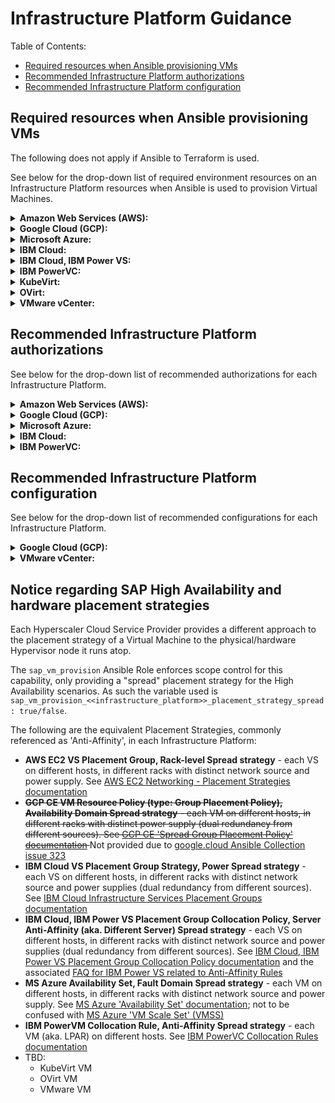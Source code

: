 # Infrastructure Platform Guidance

Table of Contents:
- [Required resources when Ansible provisioning VMs](#required-resources-when-ansible-provisioning-vms)
- [Recommended Infrastructure Platform authorizations](#recommended-infrastructure-platform-authorizations)
- [Recommended Infrastructure Platform configuration](#recommended-infrastructure-platform-configuration)


## Required resources when Ansible provisioning VMs

The following does not apply if Ansible to Terraform is used.

See below for the drop-down list of required environment resources on an Infrastructure Platform resources when Ansible is used to provision Virtual Machines.

<details>
<summary><b>Amazon Web Services (AWS):</b></summary>

- VPC
    - VPC Access Control List (ACL)
    - VPC Subnets
    - VPC Security Groups
- Route53 (Private DNS)
- Internet Gateway (SNAT)
- EFS (NFS)
- Bastion host (AWS EC2 VS)
- Key Pair for hosts

</details>

<details>
<summary><b>Google Cloud (GCP):</b></summary>

- VPC Network
    - VPC Subnetwork
- Compute Firewall
- Compute Router
    - Cloud NAT (SNAT)
- DNS Managed Zone (Private DNS)
- Filestore (NFS) or NFS server
- Bastion host (GCP CE VM)

</details>

<details>
<summary><b>Microsoft Azure:</b></summary>

- Resource Group
- VNet
    - VNet Subnet
    - VNet Network Security Group (NSG)
- Private DNS Zone
- NAT Gateway (SNAT)
- Storage Account
    - Azure Files (aka. File Storage Share, NFS)
    - Private Endpoint Connection
- Bastion host (MS Azure VM)
- Key Pair for hosts

</details>

<details>
<summary><b>IBM Cloud:</b></summary>

- Resource Group
- VPC
    - VPC Access Control List (ACL)
    - VPC Subnets
    - VPC Security Groups
- Private DNS
- Public Gateway (SNAT)
- File Share (NFS)
- Bastion host (IBM Cloud VS)
- Key Pair for hosts

</details>

<details>
<summary><b>IBM Cloud, IBM Power VS:</b></summary>

- Resource Group
- IBM Power Workspace
    - VLAN Subnet
    - Cloud Connection (from secure enclave to IBM Cloud)
- Private DNS Zone
- Public Gateway (SNAT)
- Bastion host (IBM Cloud VS or IBM Power VS)
- Key Pair for hosts (in IBM Power Workspace)

</details>

<details>
<summary><b>IBM PowerVC:</b></summary>

- Host Group Shared Processor Pool
- Storage Template
- Network Configuration (for SEA or SR-IOV)
- VM OS Image
- Key Pair for hosts

</details>

<details>
<summary><b>KubeVirt:</b></summary>

- `TODO`

</details>

<details>
<summary><b>OVirt:</b></summary>

- `TODO`

</details>

<details>
<summary><b>VMware vCenter:</b></summary>

- Datacenter (SDDC)
    - Cluster
        - Hosts
- NSX
- Datastore
- Content Library
    - VM Template

</details>



## Recommended Infrastructure Platform authorizations

See below for the drop-down list of recommended authorizations for each Infrastructure Platform.


<details>
<summary><b>Amazon Web Services (AWS):</b></summary>

The AWS User and associated key/secret will need to be assigned, by the Cloud Account Administrator. A recommended minimum of AWS IAM user authorization is achieved with the following AWS CLI commands:
```shell
# Login
aws configure

# Create AWS IAM Policy Group
aws iam create-group --group-name 'ag-sap-automation'
aws iam attach-group-policy --group-name 'ag-sap-automation' --policy-arn arn:aws:iam::aws:policy/AmazonVPCFullAccess
aws iam attach-group-policy --group-name 'ag-sap-automation' --policy-arn arn:aws:iam::aws:policy/AmazonEC2FullAccess
aws iam attach-group-policy --group-name 'ag-sap-automation' --policy-arn arn:aws:iam::aws:policy/AmazonRoute53FullAccess
```

It is recommended to create new AWS IAM Policy with detailed actions to improve security.
```json
{
	"Version": "2012-10-17",
	"Statement": [
		{
			"Sid": "VisualEditor0",
			"Effect": "Allow",
			"Action": [
				"ec2:DescribeImages",
				"ec2:DescribeInstances",
				"ec2:DescribeTags",
				"ec2:DescribeInstanceAttribute",
				"ec2:DescribeSubnets",
				"ec2:DescribeSecurityGroups",
				"ec2:RunInstances",
				"ec2:CreateTags",
				"ec2:DescribeInstanceStatus",
				"ec2:ModifyInstanceAttribute",
				"ec2:DescribeRouteTables",
				"route53:ListHostedZones",
				"route53:ListResourceRecordSets",
				"route53:ChangeResourceRecordSets",
				"route53:GetChange",
				"ec2:DescribeVolumes",
				"ec2:CreateVolume",
				"ec2:DeleteVolume",
				"ec2:AttachVolume",
				"ec2:DetachVolume",
				"ec2:TerminateInstances",
				"ec2:CreateRoute",
				"iam:GetRole",
				"iam:CreateRole",
				"iam:ListInstanceProfilesForRole",
				"iam:CreateInstanceProfile",
				"iam:AddRoleToInstanceProfile",
				"iam:ListAttachedRolePolicies",
				"iam:ListRoleTags",
				"iam:PutRolePolicy",
				"iam:GetInstanceProfile",
				"iam:PassRole",
				"ec2:AssociateIamInstanceProfile",
				"ec2:ReplaceRoute"
			],
			"Resource": "*"
		}
	]
}
```

</details>

<details>
<summary><b>Google Cloud (GCP):</b></summary>

Google Cloud Platform places upper limit quotas for different resources and limits `'CPUS_ALL_REGIONS'` and `'SSD_TOTAL_GB'` may be too low if using a new GCP Account or a new target GCP Region. Please check `gcloud compute regions describe us-central1 --format="table(quotas:format='table(metric,limit,usage)')"` before provisioning to a GCP Region, and manually request quota increases for these limits in the target GCP Region using instructions on https://cloud.google.com/docs/quota#requesting_higher_quota (from GCP Console or contact with GCP Support Team).

The Google Cloud User credentials (Client ID and Client Secret) JSON file with associated authorizations will need to be assigned, by the Cloud Account Administrator. Thereafter, please manually open and activate various APIs for the GCP Project to avoid HTTP 403 errors during provisioning:
- Enable the Compute Engine API, using https://console.cloud.google.com/apis/api/compute.googleapis.com/overview
- Enable the Cloud DNS API, using https://console.cloud.google.com/apis/api/dns.googleapis.com/overview
- Enable the Network Connectivity API, using https://console.cloud.google.com/apis/library/networkconnectivity.googleapis.com
- Enable the Cloud Filestore API, using https://console.cloud.google.com/apis/library/file.googleapis.com
- Enable the Service Networking API (Private Services Connection to Filestore), using https://console.cloud.google.com/apis/library/servicenetworking.googleapis.com

It is recommended to create new custom IAM role with detailed actions to improve security.
- Following permissions are minimum requirement to provision SAP HA system.
```shell
compute.addresses.createInternal
compute.addresses.deleteInternal
compute.addresses.get
compute.addresses.useInternal
compute.disks.create
compute.disks.get
compute.disks.use
compute.forwardingRules.create
compute.forwardingRules.get
compute.forwardingRules.update
compute.healthChecks.create
compute.healthChecks.get
compute.healthChecks.update
compute.healthChecks.useReadOnly
compute.images.get
compute.images.list
compute.instanceGroups.create
compute.instanceGroups.get
compute.instanceGroups.update
compute.instanceGroups.use
compute.instances.attachDisk
compute.instances.create
compute.instances.get
compute.instances.list
compute.instances.setMetadata
compute.instances.setServiceAccount
compute.instances.update
compute.instances.use
compute.networks.list
compute.regionBackendServices.create
compute.regionBackendServices.get
compute.regionBackendServices.list
compute.regionBackendServices.use
compute.subnetworks.list
compute.subnetworks.use
compute.zoneOperations.get
dns.changes.create
dns.changes.get
dns.changes.list
dns.managedZones.create
dns.managedZones.get
dns.managedZones.list
dns.managedZones.update
dns.resourceRecordSets.create
dns.resourceRecordSets.get
dns.resourceRecordSets.list
dns.resourceRecordSets.update
```

</details>

<details>
<summary><b>Microsoft Azure:</b></summary>

The Azure Application Service Principal and associated Client ID and Client Secret will need to be assigned, by the Cloud Account Administrator. A recommended minimum of Azure AD Role authorizations is achieved with the following MS Azure CLI commands:

```shell
# Login
az login

# Show Tenant and Subscription ID
export AZ_SUBSCRIPTION_ID=$(az account show | jq .id --raw-output)
export AZ_TENANT_ID=$(az account show | jq .tenantId --raw-output)

# Create Azure Application, includes Client ID
export AZ_CLIENT_ID=$(az ad app create --display-name ansible-terraform | jq .appId --raw-output)

# Create Azure Service Principal, instantiation of Azure Application
export AZ_SERVICE_PRINCIPAL_ID=$(az ad sp create --id $AZ_CLIENT_ID | jq .objectId --raw-output)

# Assign default Azure AD Role with privileges for creating Azure Virtual Machines
az role assignment create --assignee "$AZ_SERVICE_PRINCIPAL_ID" \
--subscription "$AZ_SUBSCRIPTION_ID" \
--role "Virtual Machine Contributor" \
--role "Contributor"

# Reset Azure Application, to provide the Client ID and Client Secret to use the Azure Service Principal
az ad sp credential reset --name $AZ_CLIENT_ID
```

It is recommended to create new Azure custom role with detailed actions to improve security.
```json
{
    "properties": {
        "roleName": "ansible-sap-automation",
        "description": "Custom role for SAP LinuxLab ansible automation.",
        "permissions": [
            {
                "actions": [
                    "Microsoft.Authorization/roleAssignments/read",
                    "Microsoft.Authorization/roleAssignments/write",
                    "Microsoft.Authorization/roleDefinitions/read",
                    "Microsoft.Authorization/roleDefinitions/write",
                    "Microsoft.Compute/disks/read",
                    "Microsoft.Compute/disks/write",
                    "Microsoft.Compute/sshPublicKeys/read",
                    "Microsoft.Compute/sshPublicKeys/write",
                    "Microsoft.Compute/virtualMachines/instanceView/read",
                    "Microsoft.Compute/virtualMachines/read",
                    "Microsoft.Compute/virtualMachines/write",
                    "Microsoft.Network/loadBalancers/backendAddressPools/join/action",
                    "Microsoft.Network/loadBalancers/read",
                    "Microsoft.Network/loadBalancers/write",
                    "Microsoft.Network/networkInterfaces/join/action",
                    "Microsoft.Network/networkInterfaces/read",
                    "Microsoft.Network/networkInterfaces/write",
                    "Microsoft.Network/networkSecurityGroups/read",
                    "Microsoft.Network/privateDnsZones/A/read",
                    "Microsoft.Network/privateDnsZones/A/write",
                    "Microsoft.Network/privateDnsZones/read",
                    "Microsoft.Network/privateDnsZones/virtualNetworkLinks/read",
                    "Microsoft.Network/virtualNetworks/privateDnsZoneLinks/read",
                    "Microsoft.Network/virtualNetworks/subnets/join/action",
                    "Microsoft.Network/virtualNetworks/subnets/read",
                    "Microsoft.Resources/subscriptions/resourceGroups/read",
                ],
                "notActions": [],
                "dataActions": [],
                "notDataActions": []
            }
        ]
    }
}
```

Note: MS Azure VMs provisioned will contain Hyper-V Hypervisor virtual interfaces using eth* on the OS, and when Accelerated Networking (AccelNet) is enabled for the MS Azure VM then the Mellanox SmartNIC/DPU SR-IOV Virtual Function (VF) may use enP* on the OS. For further information, see [MS Azure - How Accelerated Networking works](https://learn.microsoft.com/en-us/azure/virtual-network/accelerated-networking-how-it-works). During High Availability executions, failures may occur and may require additional variable 'sap_ha_pacemaker_cluster_vip_client_interface' to be defined.

</details>

<details>
<summary><b>IBM Cloud:</b></summary>

The IBM Cloud Account User (or Service ID) and associated API Key will need to be assigned, by the Cloud Account Administrator. A recommended minimum of IBM Cloud IAM user authorization is achieved with the following IBM Cloud CLI commands:

```shell
# Login (see alternatives for user/password and SSO using ibmcloud login --help)
ibmcloud login --apikey=

# Create IBM Cloud IAM Access Group
ibmcloud iam access-group-create 'ag-sap-automation'
ibmcloud iam access-group-policy-create 'ag-sap-automation' --roles Editor --service-name=is
ibmcloud iam access-group-policy-create 'ag-sap-automation' --roles Editor,Manager --service-name=transit
ibmcloud iam access-group-policy-create 'ag-sap-automation' --roles Editor,Manager --service-name=dns-svcs

# Access to create an IBM Cloud Resource Group (Ansible to Terraform)
ibmcloud iam access-group-policy-create 'ag-sap-automation' --roles Administrator --resource-type=resource-group

# Assign to a specified Account User or Service ID
ibmcloud iam access-group-user-add 'ag-sap-automation' <<<IBMid>>>
ibmcloud iam access-group-service-id-add 'ag-sap-automation' <<<SERVICE_ID_UUID>>>
```

Alternatively, use the IBM Cloud web console:
- Open cloud.ibm.com - click Manage on navbar, click Access IAM, then on left nav menu click Access Groups
- Create an Access Group, with the following policies:
  - IAM Services > VPC Infrastructure Services > click All resources as scope + Platform Access as Editor
  - IAM Services > DNS Services > click All resources as scope + Platform Access as Editor + Service access as Manager
  - IAM Services > Transit Gateway > click All resources as scope + Platform Access as Editor + Service access as Manager
  - `[OPTIONAL]` IAM Services > All Identity and Access enabled services > click All resources as scope + Platform Access as Viewer + Resource group access as Administrator
  - `[OPTIONAL]` Account Management > Identity and Access Management > click Platform access as Editor
  - `[OPTIONAL]` Account Management > IAM Access Groups Service > click All resources as scope + Platform Access as Editor

</details>

<details>
<summary><b>IBM PowerVC:</b></summary>

The recommended [IBM PowerVC Security Role](https://www.ibm.com/docs/en/powervc/latest?topic=security-managing-roles) is 'Administrator assistant' (admin_assist), because the 'Virtual machine manager' (vm_manager) role is not able to create IBM PowerVM Compute Template (required for setting OpenStack extra_specs specific to the IBM PowerVM hypervisor infrastructure platform, such as Processing Units). Note that the 'Administrator assistant' does not have the privilege to delete Virtual Machines.

</details>


## Recommended Infrastructure Platform configuration

See below for the drop-down list of recommended configurations for each Infrastructure Platform.

<details>
<summary><b>Google Cloud (GCP):</b></summary>

Using Cloud NAT to allow outbound communication can result in registration issues on SLES images.
Please follow troubleshooting guide at [Troubleshooting SLES pay-as-you-go registration](https://cloud.google.com/compute/docs/troubleshooting/troubleshooting-suse-registration)

These issues were detected when using SLES PAYG (Pay As You Go) images
Issues were resolved by following [Troubleshooting SLES pay-as-you-go registration - Registration failed](https://cloud.google.com/compute/docs/troubleshooting/troubleshooting-suse-registration#registration_failed)
```
Cloud NAT parameter "minimum ports per VM instance" has to be increased to higher than 160 (Recommended higher).
```


</details>

<details>
<summary><b>VMware vCenter:</b></summary>

The VM Template must be prepared with cloud-init. This process is subjective to VMware, cloud-init and Guest OS (RHEL / SLES) versions; success will vary. This requires:

- Edit the default cloud-init configuration file, found at `/etc/cloud/cloud.cfg`. It must contain the data source for VMware (and not OVF), and force use of cloud-init metadata and userdata files. Note: appending key `network: {config: disabled}` may cause network `v1` to be incorrectly used instead of network [`v2`](https://cloudinit.readthedocs.io/en/latest/reference/network-config-format-v2.html) in the cloud-init metadata YAML to follow.
  ```yaml
  # Enable VMware VM Guest OS Customization with cloud-init (set to true for traditional customization)
  disable_vmware_customization: false

  # Use allow raw data to directly use the cloud-init metadata and user data files provided by the VMware VM Customization Specification
  # Wait 120 seconds for VMware VM Customization file to be available
  datasource:
    VMware:
      allow_raw_data: true
      vmware_cust_file_max_wait: 60
  ```
- Update `cloud-init` and `open-vm-tools` OS Package
- Enable DHCP on the OS Network Interface (e.g. eth0, ens192 etc.)
- Prior to VM shutdown and marking as a VMware VM Template, run commands:
    - `vmware-toolbox-cmd config set deployPkg enable-custom-scripts true`
    - `vmware-toolbox-cmd config set deployPkg wait-cloudinit-timeout 60`
    - `sudo cloud-init clean --seed --logs` to remove cloud-init logs, remove cloud-init seed directory /var/lib/cloud/seed.
        - If using cloud-init versions prior to 22.3.0 then do not use `--machine-id` parameter.
        - Reportedly, the `--machine-id` parameter which removes `/etc/machine-id` may on first reboot cause the OS Network Interfaces to be `DOWN` which causes the DHCP Request to silently error.
- Once VM is shutdown, then run 'Clone > Clone as Template to Library'
- After provisioning the VM Template via Ansible, debug by checking:
    - `/var/log/vmware-imc/toolsDeployPkg.log`
    - `/var/log/cloud-init-output.log`
    - `/var/log/cloud-init.log`
    - `/var/lib/cloud/instance/user-data.txt`
    - `/var/lib/cloud/instance/cloud-config.txt`
    - `/var/run/cloud-init/instance-data.json`
    - `/var/run/cloud-init/status.json`
- See documentation for further information:
    - [VMware KB 59557 - How to switch vSphere Guest OS Customization engine for Linux virtual machine](https://kb.vmware.com/s/article/59557)
    - [VMware KB 90331 - How does vSphere Guest OS Customization work with cloud-init to customize a Linux VM](https://kb.vmware.com/s/article/90331)
    - [VMware KB 91809 - VMware guest customization key cloud-init changes](https://kb.vmware.com/s/article/91809)
    - [VMware KB 74880 - Setting the customization script for virtual machines in vSphere 7.x and 8.x](https://kb.vmware.com/s/article/74880)
    - [vSphere Web Services SDK Programming Guide - Guest Customization Using cloud-init](https://developer.vmware.com/docs/18555/GUID-75E27FA9-2E40-4CBF-BF3D-22DCFC8F11F7.html)
    - [cloud-init documentation - Reference - Datasources - VMware](https://cloudinit.readthedocs.io/en/latest/reference/datasources/vmware.html)


In addition, the provisioned Virtual Machine must be accessible from the Ansible Controller (i.e. device where Ansible Playbook for SAP is executed must be able to reach the provisioned host).

When VMware vCenter and vSphere clusters with VMware NSX virtualized network overlays using Segments (e.g. 192.168.0.0/16) connected to Tier-0/Tier-1 Gateways (which are bound to the backbone network subnet, e.g. 10.0.0.0/8), it is recommended to:
- Use DHCP Server and attach to Subnet for the target VM. For example, create DHCP Server (e.g. NSX > Networking > Networking Profiles > DHCP Profile), set DHCP in the Gateway (e.g. NSX > Networking > Gateway > Edit > DHCP Config), then set for the Subnet (e.g. NSX > Networking > Segment > <<selected subnet>> > Set DHCP Config) which the VMware VM Template is attached to; this allows subsequent cloned VMs to obtain an IPv4 Address
- Use DNAT configuration for any VMware NSX Segments (e.g. NSX-T Policy NAT Rule)
- For outbound internet connectivity, use SNAT configuration (e.g. rule added on NSX Gateway) set for the Subnet which the VMware VM Template is attached to. Alternatively, use a Web Forward Proxy.

N.B. When VMware vCenter and vSphere clusters with direct network subnet IP allocations to the VMXNet network adapter (no VMware NSX network overlays), the above actions may not be required.

</details>


## Notice regarding SAP High Availability and hardware placement strategies

Each Hyperscaler Cloud Service Provider provides a different approach to the placement strategy of a Virtual Machine to the physical/hardware Hypervisor node it runs atop.

The `sap_vm_provision` Ansible Role enforces scope control for this capability, only providing a "spread" placement strategy for the High Availability scenarios. As such the variable used is `sap_vm_provision_<<infrastructure_platform>>_placement_strategy_spread: true/false`.

The following are the equivalent Placement Strategies, commonly referenced as 'Anti-Affinity', in each Infrastructure Platform:

- **AWS EC2 VS Placement Group, Rack-level Spread strategy** - each VS on different hosts, in different racks with distinct network source and power supply. See [AWS EC2 Networking - Placement Strategies documentation](https://docs.aws.amazon.com/AWSEC2/latest/UserGuide/placement-strategies.html#placement-groups-spread)
- <s> **GCP CE VM Resource Policy (type: Group Placement Policy), Availability Domain Spread strategy** - each VM on different hosts, in different racks with distinct power supply (dual redundancy from different sources). See [GCP CE 'Spread Group Placement Policy' documentation](https://cloud.google.com/compute/docs/instances/use-spread-placement-policies#create-spread-policy) </s> Not provided due to [google.cloud Ansible Collection issue 323](https://github.com/ansible-collections/google.cloud/issues/323)
- **IBM Cloud VS Placement Group Strategy, Power Spread strategy** - each VS on different hosts, in different racks with distinct network source and power supplies (dual redundancy from different sources). See [IBM Cloud Infrastructure Services Placement Groups documentation](https://cloud.ibm.com/docs/vpc?topic=vpc-about-placement-groups-for-vpc)
- **IBM Cloud, IBM Power VS Placement Group Collocation Policy, Server Anti-Affinity (aka. Different Server) Spread strategy** - each VS on different hosts, in different racks with distinct network source and power supplies (dual redundancy from different sources). See [IBM Cloud, IBM Power VS Placement Group Collocation Policy documentation](https://cloud.ibm.com/docs/power-iaas?topic=power-iaas-managing-placement-groups) and the associated [FAQ for IBM Power VS related to Anti-Affinity Rules](https://cloud.ibm.com/docs/power-iaas?topic=power-iaas-powervs-faqs#affinity)
- **MS Azure Availability Set, Fault Domain Spread strategy** - each VM on different hosts, in different racks with distinct network source and power supply. See [MS Azure 'Availability Set' documentation](https://learn.microsoft.com/en-us/azure/virtual-machines/availability-set-overview); not to be confused with [MS Azure 'VM Scale Set' (VMSS)](https://learn.microsoft.com/en-us/azure/virtual-machine-scale-sets/virtual-machine-scale-sets-manage-fault-domains)
- **IBM PowerVM Collocation Rule, Anti-Affinity Spread strategy** - each VM (aka. LPAR) on different hosts. See [IBM PowerVC Collocation Rules documentation](www.ibm.com/docs/en/powervc/latest?topic=powervc-collocation-rules)
- TBD:
    - KubeVirt VM
    - OVirt VM
    - VMware VM
